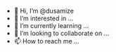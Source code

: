 - 👋 Hi, I’m @dusamize
- 👀 I’m interested in ...
- 🌱 I’m currently learning ...
- 💞️ I’m looking to collaborate on ...
- 📫 How to reach me ...

<!---
dusamize/dusamize is a ✨ special ✨ repository because its `README.md` (this file) appears on your GitHub profile.
You can click the Preview link to take a look at your changes.
--->
